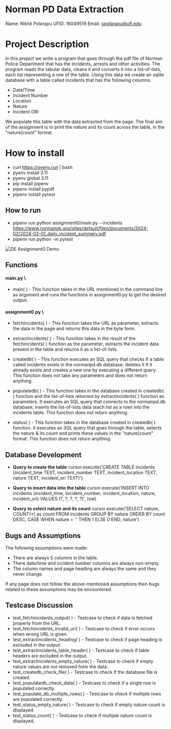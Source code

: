 # Norman PD Data Extraction

Name: Nikhil Polarapu
UFID: 16049519
Email: spolarapu@ufl.edu

# Project Description

In this project we write a program that goes through the pdf file of Norman Police Department that has the incidents, arrests and other activities. The program reads the tabular data, cleans it and converts it into a list-of-lists, each list representing a row of the table. Using this data we create an sqlite database with a table called incidents that has the following columns.

- Date/Time
- Incident Number
- Location
- Nature
- Incident ORI

We populate this table with the data extracted from the page. The final aim of the assignment is to print the nature and its count across the table, in the "nature|count" format.

# How to install

- curl https://pyenv.run | bash
- pyenv install 3.11
- pyenv global 3.11
- pip install pipenv
- pipenv install pypdf
- pipenv install pytest

## How to run

- pipenv run python assignment0/main.py --incidents https://www.normanok.gov/sites/default/files/documents/2024-02/2024-02-01_daily_incident_summary.pdf
- pipenv run python -m pytest

![DE Assignment0 Demo](/DE%20Assignment0%20Demo.gif)


## Functions

#### main.py \

- main( ) - This function takes in the URL mentioned in the command line as argument and runs the functions in assignment0.py to get the desired output. 

#### assignment0.py \

- fetchincidents( ) - This function takes the URL as parameter, extracts the data in the page and returns this data in the byte form.

- extractincidents( ) - This function takes in the result of the fetchincidents( ) function as the parameter, extracts the incident data present in the table and returns it as a list-of-lists.

- createdb( ) - This function executes an SQL query that checks if a table called incidents exists in the normanpd.db database, deletes it if it already exists and creates a new one by executing a different query. This function does not take any parameters and does not return anything.

- populatedb( ) - This function takes in the database created in createdb( ) function and the list-of-lists returned by extractincidents( ) function as parameters. It executes an SQL query that connects to the normanpd.db database, inserts the list-of-lists data (each list as a row) into the incidents table. This function does not return anything.

- status( ) - This function takes in the database created in createdb( ) function. It executes an SQL query that goes through the table, selects the nature & its count and prints these values in the "nature|count" format. This function does not return anything.

## Database Development

- **Query to create the table**
  cursor.execute('CREATE TABLE  incidents (incident_time TEXT, incident_number TEXT, incident_location TEXT, nature TEXT, incident_ori TEXT)')

- **Query to insert data into the table**
  cursor.execute('INSERT INTO incidents (incident_time, incident_number, incident_location, nature, incident_ori) VALUES (?, ?, ?, ?, ?)', row)

- **Query to select nature and its count**
  cursor.execute('SELECT nature, COUNT(*) as count FROM incidents GROUP BY nature ORDER BY count DESC, CASE WHEN nature = '' THEN 1 ELSE 0 END, nature')

## Bugs and Assumptions

The following assumptions were made:
  
- There are always 5 columns in the table.
- There date/time and incident number columns are always non-empty.
- The column names and page heading are always the same and they never change.

If any page does not follow the above-mentioned assumptions then bugs related to these assumptions may be encountered.

## Testcase Discussion

- test_fetchincidents_output( ) - Testcase to check if data is fetched properly from the URL.
- test_fetchincidents_invalid_url( ) - Testcase to check if error occurs when wrong URL is given.
- test_extractincidents_heading( ) - Testcase to check if page heading is excluded in the output.
- test_extractincidents_table_header( ) - Testcase to check if table headers are excluded in the output.
- test_extractincidents_empty_nature( ) - Testcase to check if empty nature values are not removed from the data.
- test_createdb_check_file( ) - Testcase to check if the database file is created.
- test_populatedb_check_data( ) - Testcase to check if a single row is populated correctly.
- test_populate_db_multiple_rows( ) - Testcase to check if multiple rows are populated correctly.
- test_status_empty_nature( ) - Testcase to check if empty nature count is displayed.
- test_status_count( ) - Testcase to check if multiple nature count is displayed.
